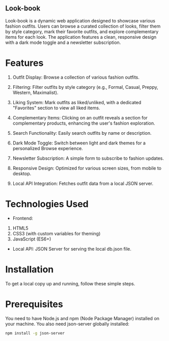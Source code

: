 ## Look-book
Look-book is a dynamic web application designed to showcase various fashion outfits. Users can browse a curated collection of looks, filter them by style category, mark their favorite outfits, and explore complementary items for each look. The application features a clean, responsive design with a dark mode toggle and a newsletter subscription.

# Features
1. Outfit Display: Browse a collection of various fashion outfits.

2. Filtering: Filter outfits by style category (e.g., Formal, Casual, Preppy, Western, Maximalist).

3. Liking System: Mark outfits as liked/unliked, with a dedicated "Favorites" section to view all liked items.

4. Complementary Items: Clicking on an outfit reveals a section for complementary products, enhancing the user's fashion exploration.

5. Search Functionality: Easily search outfits by name or description.

6. Dark Mode Toggle: Switch between light and dark themes for a personalized Browse experience.

7. Newsletter Subscription: A simple form to subscribe to fashion updates.

8. Responsive Design: Optimized for various screen sizes, from mobile to desktop.

9. Local API Integration: Fetches outfit data from a local JSON server.

# Technologies Used
- Frontend:
1. HTML5
2. CSS3 (with custom variables for theming)
3. JavaScript (ES6+)

- Local API:
JSON Server for serving the local db.json file.

# Installation
To get a local copy up and running, follow these simple steps.

# Prerequisites
You need to have Node.js and npm (Node Package Manager) installed on your machine.
You also need json-server globally installed:

```Bash
npm install -g json-server
```

